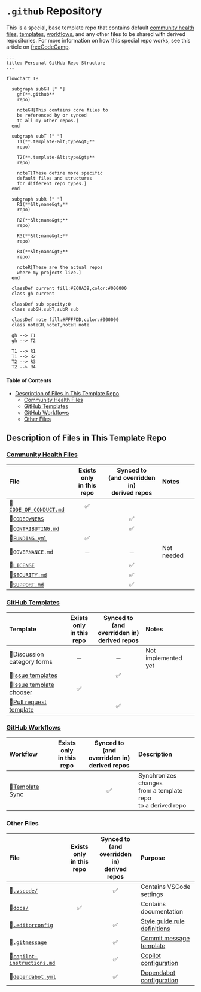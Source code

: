 # `.github` Repository <!-- omit from toc -->

This is a special, base template repo that contains
default [community health files][health], [templates][templates],
[workflows][workflows], and any other files
to be shared with derived repositories.
For more information on how this special repo works,
see this article on [freeCodeCamp][freeCodeCamp].

```mermaid
---
title: Personal GitHub Repo Structure
---

flowchart TB

  subgraph subGH [" "]
    gh(**.github**
    repo)

    noteGH[This contains core files to
    be referenced by or synced
    to all my other repos.]
  end

  subgraph subT [" "]
    T1(**.template-&lt;type&gt;**
    repo)

    T2(**.template-&lt;type&gt;**
    repo)

    noteT[These define more specific
    default files and structures
    for different repo types.]
  end

  subgraph subR [" "]
    R1(**&lt;name&gt;**
    repo)

    R2(**&lt;name&gt;**
    repo)

    R3(**&lt;name&gt;**
    repo)

    R4(**&lt;name&gt;**
    repo)

    noteR[These are the actual repos
    where my projects live.]
  end

  classDef current fill:#E68A39,color:#000000
  class gh current

  classDef sub opacity:0
  class subGH,subT,subR sub

  classDef note fill:#FFFFDD,color:#000000
  class noteGH,noteT,noteR note

  gh --> T1
  gh --> T2

  T1 --> R1
  T1 --> R2
  T2 --> R3
  T2 --> R4
```

#### Table of Contents <!-- omit from toc -->

- [Description of Files in This Template Repo](#description-of-files-in-this-template-repo)
  - [Community Health Files](#community-health-files)
  - [GitHub Templates](#github-templates)
  - [GitHub Workflows](#github-workflows)
  - [Other Files](#other-files)

## Description of Files in This Template Repo

### [Community Health Files][health]

| File                           | Exists only</br>in this repo | Synced to<br/>(and overridden in)<br/>derived repos | Notes      |
| :----------------------------- | :--------------------------: | :-------------------------------------------------: | :--------- |
| 📄[`CODE_OF_CONDUCT.md`][coc]  |              ✅              |                                                     |            |
| 📄[`CODEOWNERS`][codeOwners]   |                              |                         ✅                          |            |
| 📄[`CONTRIBUTING.md`][contrib] |                              |                         ✅                          |            |
| 📄[`FUNDING.yml`][funding]     |              ✅              |                                                     |            |
| 📄`GOVERNANCE.md`              |              ─               |                          ─                          | Not needed |
| 📄[`LICENSE`][license]         |                              |                         ✅                          |            |
| 📄[`SECURITY.md`][security]    |                              |                         ✅                          |            |
| 📄[`SUPPORT.md`][support]      |                              |                         ✅                          |            |

### [GitHub Templates][templates]

| Template                            | Exists only</br>in this repo | Synced to<br/>(and overridden in)<br/>derived repos | Notes               |
| :---------------------------------- | :--------------------------: | :-------------------------------------------------: | :------------------ |
| 📁Discussion category forms         |              ─               |                          ─                          | Not implemented yet |
| 📁[Issue templates][issues]         |                              |                         ✅                          |                     |
| 📄[Issue template chooser][chooser] |              ✅              |                                                     |                     |
| 📄[Pull request template][prs]      |                              |                         ✅                          |                     |

### [GitHub Workflows][workflows]

| Workflow                | Exists only</br>in this repo | Synced to<br/>(and overridden in)<br/>derived repos | Description                                                         |
| :---------------------- | :--------------------------: | :-------------------------------------------------: | :------------------------------------------------------------------ |
| 📄[Template Sync][sync] |                              |                         ✅                          | Synchronizes changes<br/>from a template repo<br/>to a derived repo |

### Other Files

| File                                   | Exists only</br>in this repo | Synced to<br/>(and overridden in)<br/>derived repos | Purpose                                     |
| :------------------------------------- | :--------------------------: | :-------------------------------------------------: | :------------------------------------------ |
| 📁[`.vscode/`][vsCode]                 |                              |                         ✅                          | Contains VSCode settings                    |
| 📁[`docs/`][docs]                      |              ✅              |                                                     | Contains documentation                      |
| 📄[`.editorconfig`][editorConfig]      |                              |                         ✅                          | [Style guide rule definitions][styleGuides] |
| 📄[`.gitmessage`][message]             |                              |                         ✅                          | [Commit message template][messageGuide]     |
| 📄[`copilot-instructions.md`][copilot] |                              |                         ✅                          | [Copilot configuration][copilotDoc]         |
| 📄[`dependabot.yml`][dependabot]       |                              |                         ✅                          | [Dependabot configuration][dependabotDoc]   |

<!-- Source Code URIs -->

[chooser]: ./.github/ISSUE_TEMPLATE/config.yml
[coc]: ./CODE_OF_CONDUCT.md
[codeOwners]: ./.github/CODEOWNERS
[contrib]: ./CONTRIBUTING.md
[copilot]: ./.github/copilot-instructions.md
[dependabot]: ./.github/dependabot.yml
[docs]: ./docs/
[editorConfig]: ./.editorconfig
[funding]: ./.github/FUNDING.yml
[issues]: ./.github/ISSUE_TEMPLATE/
[license]: ./LICENSE
[message]: ./.gitmessage
[messageGuide]: ./docs/StyleGuides.md#commit-messages
[prs]: ./.github/pull_request_template.md
[security]: ./SECURITY.md
[styleGuides]: ./docs/StyleGuides.md
[support]: ./SUPPORT.md
[sync]: ./.github/workflows/template-sync.yml
[vsCode]: ./.vscode/

<!-- Public URIs -->

[copilotDoc]: https://docs.github.com/en/copilot/customizing-copilot/adding-repository-custom-instructions-for-github-copilot
[dependabotDoc]: https://docs.github.com/en/code-security/dependabot/working-with-dependabot/dependabot-options-reference
[freeCodeCamp]: https://www.freecodecamp.org/news/how-to-use-the-dot-github-repository
[health]: https://docs.github.com/en/communities/setting-up-your-project-for-healthy-contributions/creating-a-default-community-health-file
[templates]: https://docs.github.com/en/communities/using-templates-to-encourage-useful-issues-and-pull-requests/configuring-issue-templates-for-your-repository
[workflows]: https://docs.github.com/en/actions/how-tos/writing-workflows
